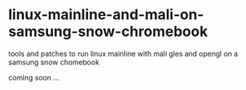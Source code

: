 # linux-mainline-and-mali-on-samsung-snow-chromebook
tools and patches to run linux mainline with mali gles and opengl on a samsung snow chomebook

coming soon ...
